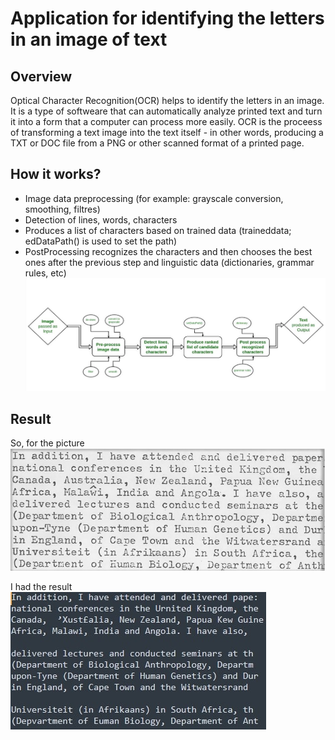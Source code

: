 # Application for identifying the letters in an image of text

## Overview

Optical Character Recognition(OCR) helps to identify the letters in an image.
It is a type of softweare that can automatically analyze printed text and turn it into a form that a computer can process more easily.
OCR is the proceess of transforming a text image into the text itself - in other words, producing a TXT or DOC file from a PNG or other scanned format of a printed page.

## How it works?

- Image data preprocessing (for example: grayscale conversion, smoothing, filtres)
- Detection of lines, words, characters
- Produces a list of characters based on trained data (traineddata; edDataPath() is used to set the path)
- PostProcessing recognizes the characters and then chooses the best ones after the previous step and linguistic data (dictionaries, grammar rules, etc)
![](/image/OCRworks.jpg)
## Result
So, for the picture ![](/image/poza1.jpg) 

I had the result ![](/image/poza2.jpg)
